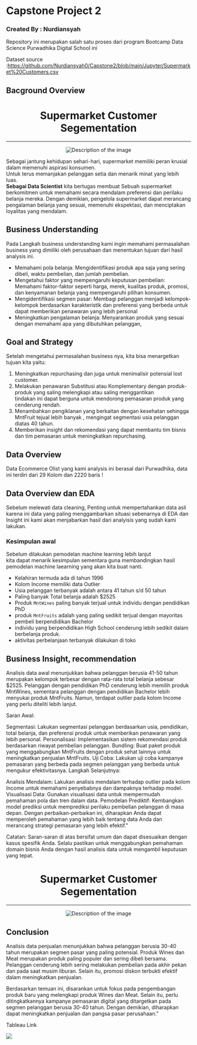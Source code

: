 # Capstone Project 2 

### Created By : Nurdiansyah
Repository ini merupakan salah satu proses dari program Bootcamp Data Science Purwadhika Digital School ini

Dataset source :https://github.com/Nurdiansyah0/Capstone2/blob/main/Jupyter/Supermarket%20Customers.csv

## Bacground Overview
<h1 style="font-size:200%"> <center> Supermarket Customer Segementation</center></h1>
<hr>


<div style="text-align: center;">
    <img src="../img/images.jpeg" alt="Description of the image" />
</div>



Sebagai jantung kehidupan sehari-hari, supermarket memiliki peran krusial dalam memenuhi aspirasi konsumen. <br>Untuk terus memanjakan pelanggan setia dan menarik minat yang lebih luas.<br>**Sebagai Data Scientist** kita bertugas membuat Sebuah supermarket berkomitmen untuk memahami secara mendalam preferensi dan perilaku belanja mereka. Dengan demikian, pengelola supermarket dapat merancang pengalaman belanja yang sesuai, memenuhi ekspektasi, dan menciptakan loyalitas yang mendalam.

## Business Understanding
Pada Langkah business understanding kami ingin memahami permasalahan business yang dimiliki oleh perusahaan dan menentukan tujuan dari hasil analysis ini.
- Memahami pola belanja: Mengidentifikasi produk apa saja yang sering dibeli, waktu pembelian, dan jumlah pembelian.
- Mengetahui faktor yang mempengaruhi keputusan pembelian: Memahami faktor-faktor seperti harga, merek, kualitas produk, promosi, dan kenyamanan belanja yang mempengaruhi pilihan konsumen.
- Mengidentifikasi segmen pasar: Membagi pelanggan menjadi kelompok-kelompok berdasarkan karakteristik dan preferensi yang berbeda untuk dapat memberikan penawaran yang lebih personal
- Meningkatkan pengalaman belanja: Menyarankan produk yang sesuai dengan memahami apa yang dibutuhkan pelanggan,

## Goal and Strategy
Setelah mengetahui permasalahan business nya, kita bisa menargetkan tujuan kita yaitu: 
1. Meningkatkan repurchasing dan juga untuk menimalisir potensial lost customer.
2. Melakukan penawaran Substitusi atau Komplementary dengan produk-produk yang saling melengkapi atau saling menggantikan <br>
tindakan ini dapat berguna untuk mendorong pemasaran produk yang cenderung rendah.
3. Menambahkan pengiklanan yang berkaitan dengan kesehatan sehingga MntFruit tejual lebih banyak , mengingat segmentasi usia pelanggan diatas 40 tahun.
4. Memberikan insight dan rekomendasi yang dapat membantu tim bisnis dan tim pemasaran untuk meningkatkan repurchasing. 

## Data Overview
Data Ecommerce Olist yang kami analysis ini berasal dari Purwadhika, data ini terdiri dari 29 Kolom dan 2220 baris
!


## Data Overview dan EDA
Sebelum melewati data cleaning, Penting untuk mempertahankan data asli karena ini data yang paling menggambarkan situasi sebenarnya di EDA dan Insight ini kami akan menjabarkan hasil dari analyisis yang sudah kami lakukan.

### Kesimpulan awal
Sebelum dilakukan pemodelan machine learning lebih lanjut <br>kita dapat menarik kesimpulan sementara guna membandingkan hasil pemodelan machine laearning yang akan kita buat nanti.

- Kelahiran termuda ada di tahun 1996
- Kolom Income memiliki data Outlier 
- Usia pelanggan terbanyak adalah antara 41 tahun s/d 50 tahun
- Paling banyak Total belanja adalah $2525
- Produk `MntWines` paling banyak terjual untuk individu dengan pendidikan PhD
- produk `MntFruits` adalah yang paling sedikit terjual dengan mayoritas pembeli berpendidikan Bachelor
- individu yang berpendidikan High School cenderung lebih sedikit dalam berbelanja produk.
- aktivitas perbelanjaan terbanyak dilakukan di toko

## Business Insight, recommendation
Analisis data awal menunjukkan bahwa pelanggan berusia 41-50 tahun merupakan kelompok terbesar dengan rata-rata total belanja sebesar $2525. Pelanggan dengan pendidikan PhD cenderung lebih memilih produk MntWines, sementara pelanggan dengan pendidikan Bachelor lebih menyukai produk MntFruits. Namun, terdapat outlier pada kolom Income yang perlu diteliti lebih lanjut.

Saran Awal:

Segmentasi: Lakukan segmentasi pelanggan berdasarkan usia, pendidikan, total belanja, dan preferensi produk untuk memberikan penawaran yang lebih personal.
Personalisasi: Implementasikan sistem rekomendasi produk berdasarkan riwayat pembelian pelanggan.
Bundling: Buat paket produk yang menggabungkan MntFruits dengan produk sehat lainnya untuk meningkatkan penjualan MntFruits.
Uji Coba: Lakukan uji coba kampanye pemasaran yang berbeda pada segmen pelanggan yang berbeda untuk mengukur efektivitasnya.
Langkah Selanjutnya:

Analisis Mendalam: Lakukan analisis mendalam terhadap outlier pada kolom Income untuk memahami penyebabnya dan dampaknya terhadap model.
Visualisasi Data: Gunakan visualisasi data untuk mempermudah pemahaman pola dan tren dalam data.
Pemodelan Prediktif: Kembangkan model prediksi untuk memprediksi perilaku pembelian pelanggan di masa depan.
Dengan perbaikan-perbaikan ini, diharapkan Anda dapat memperoleh pemahaman yang lebih baik tentang data Anda dan merancang strategi pemasaran yang lebih efektif."

Catatan: Saran-saran di atas bersifat umum dan dapat disesuaikan dengan kasus spesifik Anda. Selalu pastikan untuk menggabungkan pemahaman domain bisnis Anda dengan hasil analisis data untuk mengambil keputusan yang tepat.
<h1 style="font-size:200%"> <center> Supermarket Customer Segementation</center></h1>
<hr>


<div style="text-align: center;">
    <img src="../img/output.png" alt="Description of the image" />
</div>




## Conclusion
Analisis data penjualan menunjukkan bahwa pelanggan berusia 30-40 tahun merupakan segmen pasar yang paling potensial. Produk Wines dan Meat merupakan produk paling populer dan sering dibeli bersama. Pelanggan cenderung lebih sering melakukan pembelian pada akhir pekan dan pada saat musim liburan. Selain itu, promosi diskon terbukti efektif dalam meningkatkan penjualan.

Berdasarkan temuan ini, disarankan untuk fokus pada pengembangan produk baru yang melengkapi produk Wines dan Meat. Selain itu, perlu ditingkatkannya kampanye pemasaran digital yang ditargetkan pada segmen pelanggan berusia 30-40 tahun. Dengan demikian, diharapkan dapat meningkatkan penjualan dan pangsa pasar perusahaan."


Tableau Link
<div class='tableauPlaceholder' id='viz1736167807649' style='position: relative'><noscript><a href='#'><img alt=' ' src='https:&#47;&#47;public.tableau.com&#47;static&#47;images&#47;Bo&#47;Book1_17361672679150&#47;Story2&#47;1_rss.png' style='border: none' /></a></noscript><object class='tableauViz'  style='display:none;'><param name='host_url' value='https%3A%2F%2Fpublic.tableau.com%2F' /> <param name='embed_code_version' value='3' /> <param name='site_root' value='' /><param name='name' value='Book1_17361672679150&#47;Story2' /><param name='tabs' value='yes' /><param name='toolbar' value='yes' /><param name='static_image' value='https:&#47;&#47;public.tableau.com&#47;static&#47;images&#47;Bo&#47;Book1_17361672679150&#47;Story2&#47;1.png' /> <param name='animate_transition' value='yes' /><param name='display_static_image' value='yes' /><param name='display_spinner' value='yes' /><param name='display_overlay' value='yes' /><param name='display_count' value='yes' /><param name='language' value='en-US' /><param name='filter' value='publish=yes' /></object></div>                <script type='text/javascript'>                    var divElement = document.getElementById('viz1736167807649');                    var vizElement = divElement.getElementsByTagName('object')[0];                    vizElement.style.width='1016px';vizElement.style.height='1014px';                    var scriptElement = document.createElement('script');                    scriptElement.src = 'https://public.tableau.com/javascripts/api/viz_v1.js';                    vizElement.parentNode.insertBefore(scriptElement, vizElement);                </script>

